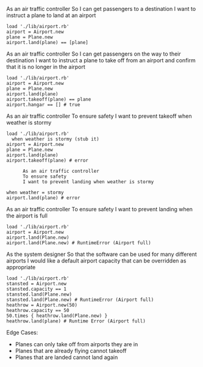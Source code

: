 As an air traffic controller
So I can get passengers to a destination
I want to instruct a plane to land at an airport

```
load './lib/airport.rb'
airport = Airport.new
plane = Plane.new
airport.land(plane) == [plane]
```

As an air traffic controller
So I can get passengers on the way to their destination
I want to instruct a plane to take off from an airport and confirm that it is no longer in the airport

```
load './lib/airport.rb'
airport = Airport.new
plane = Plane.new
airport.land(plane)
airport.takeoff(plane) == plane
airport.hangar == [] # true
```

As an air traffic controller
To ensure safety
I want to prevent takeoff when weather is stormy

```
load './lib/airport.rb'
  when weather is stormy (stub it)
airport = Airport.new
plane = Plane.new
airport.land(plane)
airport.takeoff(plane) # error
```

          As an air traffic controller
          To ensure safety
          I want to prevent landing when weather is stormy

```
when weather = stormy
airport.land(plane) # error
```

As an air traffic controller
To ensure safety
I want to prevent landing when the airport is full

```
load './lib/airport.rb'
airport = Airport.new
airport.land(Plane.new)
airport.land(Plane.new) # RuntimeError (Airport full)
```
As the system designer
So that the software can be used for many different airports
I would like a default airport capacity that can be overridden as appropriate

```
load './lib/airport.rb'
stansted = Airport.new
stansted.capacity == 1
stansted.land(Plane.new)
stansted.land(Plane.new) # RuntimeError (Airport full)
heathrow = Airport.new(50)
heathrow.capacity == 50
50.times { heathrow.land(Plane.new) }
heathrow.land(plane) # Runtime Error (Airport full)
```


Edge Cases:

* Planes can only take off from airports they are in
* Planes that are already flying cannot takeoff
* Planes that are landed cannot land again
